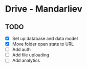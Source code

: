 # Drive - Mandarliev

## TODO

- [x] Set up database and data model
- [x] Move folder open state to URL
- [ ] Add auth
- [ ] Add file uploading
- [ ] Add analytics
